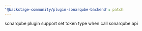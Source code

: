 ```yaml
---
'@backstage-community/plugin-sonarqube-backend': patch
---
```


sonarqube plugin support set token type when call sonarqube api
